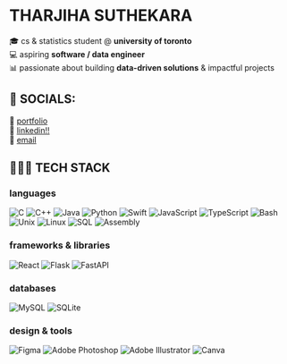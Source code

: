 # THARJIHA SUTHEKARA

🎓 cs & statistics student @ **university of toronto**  
💻 aspiring **software / data engineer**  
📊 passionate about building **data-driven solutions** & impactful projects  


## 🔗 SOCIALS:
📎 [portfolio](https://tharjiha.github.io/)<br>
📇 [linkedin!!](https://linkedin.com/in/https://www.linkedin.com/in/tharjiha-suthekara/)<br>
📧 [email](mailto:tharjiha@gmail.com) 


## 👩🏾‍💻 TECH STACK

### languages
![C](https://img.shields.io/badge/c-%2300599C.svg?style=for-the-badge&logo=c&logoColor=white) 
![C++](https://img.shields.io/badge/c++-%2300599C.svg?style=for-the-badge&logo=c%2B%2B&logoColor=white) 
![Java](https://img.shields.io/badge/java-%23ED8B00.svg?style=for-the-badge&logo=openjdk&logoColor=white) 
![Python](https://img.shields.io/badge/python-3670A0?style=for-the-badge&logo=python&logoColor=ffdd54) 
![Swift](https://img.shields.io/badge/swift-F54A2A?style=for-the-badge&logo=swift&logoColor=white) 
![JavaScript](https://img.shields.io/badge/javascript-%23323330.svg?style=for-the-badge&logo=javascript&logoColor=%23F7DF1E) 
![TypeScript](https://img.shields.io/badge/typescript-%23007ACC.svg?style=for-the-badge&logo=typescript&logoColor=white) 
![Bash](https://img.shields.io/badge/bash-%23121011.svg?style=for-the-badge&logo=gnu-bash&logoColor=white) 
![Unix](https://img.shields.io/badge/unix-%23000000.svg?style=for-the-badge&logo=unix&logoColor=white) 
![Linux](https://img.shields.io/badge/linux-FCC624?style=for-the-badge&logo=linux&logoColor=black) 
![SQL](https://img.shields.io/badge/sql-%23025E8C.svg?style=for-the-badge&logo=sqlite&logoColor=white) 
![Assembly](https://img.shields.io/badge/assembly-%2300599C.svg?style=for-the-badge&logoColor=white)

### frameworks & libraries
![React](https://img.shields.io/badge/react-%2320232a.svg?style=for-the-badge&logo=react&logoColor=%2361DAFB) 
![Flask](https://img.shields.io/badge/flask-%23000.svg?style=for-the-badge&logo=flask&logoColor=white) 
![FastAPI](https://img.shields.io/badge/FastAPI-005571?style=for-the-badge&logo=fastapi) 

### databases
![MySQL](https://img.shields.io/badge/mysql-4479A1.svg?style=for-the-badge&logo=mysql&logoColor=white) 
![SQLite](https://img.shields.io/badge/sqlite-%2307405e.svg?style=for-the-badge&logo=sqlite&logoColor=white) 

### design & tools
![Figma](https://img.shields.io/badge/figma-%23F24E1E.svg?style=for-the-badge&logo=figma&logoColor=white) 
![Adobe Photoshop](https://img.shields.io/badge/photoshop-%2331A8FF.svg?style=for-the-badge&logo=adobe%20photoshop&logoColor=white) 
![Adobe Illustrator](https://img.shields.io/badge/illustrator-%23FF9A00.svg?style=for-the-badge&logo=adobe%20illustrator&logoColor=white) 
![Canva](https://img.shields.io/badge/Canva-%2300C4CC.svg?style=for-the-badge&logo=Canva&logoColor=white)

